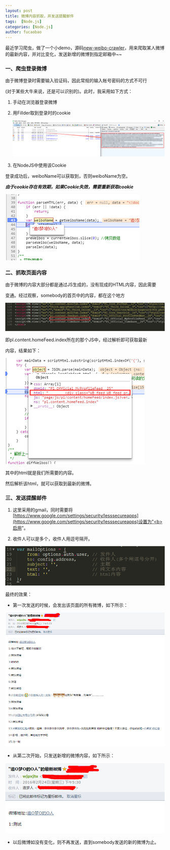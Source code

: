 ```yaml
---
layout: post
title: 微博内容抓取，并发送提醒邮件
tags:  [Node.js]
categories: [Node.js]
author: fucaobao
---
```



最近学习爬虫，做了一个小demo，源码[new-weibo-crawler](https://github.com/fucaobao/new-weibo-crawler.git)，用来爬取某人微博的最新内容，并对比变化，发送新增的微博到指定邮箱中~~

### 一、爬虫登录微博

由于微博登录时需要输入验证码，因此常规的输入帐号密码的方式不可行

(对于某些大牛来说，还是可以识别的)。此时，我采用如下方式：

1. 手动在浏览器登录微博

2. 用Fillder取到登录时的cookie

	![WeiboCookie](/assets/images/WeiboCookie.png)

3. 在NodeJS中使用该Cookie

 登录成功后，weiboName可以获取到，否则weiboName为空。

***由于cookie存在有效期，如果Cookie失效，需要重新获取cookie***

![WeiboName](/assets/images/WeiboName.png)

### 二、抓取页面内容

由于微博的内容大部分都是通过JS生成的，没有现成的HTML内容，因此需要

变通。经过观察，somebody的首页中的内容，都在这个地方

  ![WeiboHomeFeed](/assets/images/WeiboHomeFeed.png)

即pl.content.homeFeed.index所在的那个JS中，经过解析即可获取最新

内容，结果如下：

  ![WeiboMainData](/assets/images/WeiboMainData.png)

其中的html就是我们所需要的内容。

然后解析该html，就可以获取到最新的微博。

### 三、发送提醒邮件

1. 这里采用的gmail，同时需要将[https://www.google.com/settings/security/lesssecureapps](https://www.google.com/settings/security/lesssecureapps)设置为"<b>启用</b>"。

2. 收件人可以是多个，收件人用逗号隔开。

![WeiboMailOptions](/assets/images/WeiboMailOptions.png)

最终的效果：

* 第一次发送的时候，会发出该页面的所有微博，如下所示：

![WeiboResults](/assets/images/WeiboResults.png)

* 从第二次开始，只发送新增的微博内容，如下所示：

![WeiboResults1](/assets/images/WeiboResults1.png)


* 以后微博如没有变化，则不再发送，直到somebody发送的新的微博为止。



